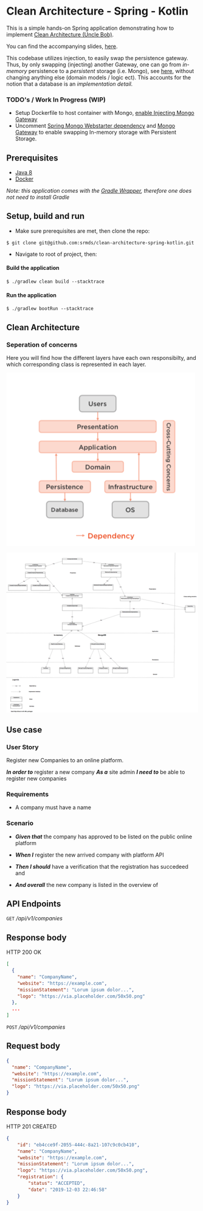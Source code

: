 # Clean Architecture - Spring - Kotlin  

This is a simple hands-on Spring application demonstrating how to implement [Clean Architecture (Uncle Bob)][0].

You can find the accompanying slides, [here][2].

This codebase utilizes injection, to easily swap the persistence gateway. Thus, by only swapping (injecting) another Gateway, one can go from _in-memory_ persistence to a _persistent_ storage (i.e. Mongo), see [here][4], without changing anything else (domain models / logic ect). This accounts for the notion that a database is an _implementation detail._

### TODO's / Work In Progress (WIP)

- Setup Dockerfile to host container with Mongo, [enable Injecting Mongo Gateway][7]
- Uncomment [Spring Mongo Webstarter dependency][6] and [Mongo Gateway][7] to enable swapping In-memory storage with Persistent Storage. 


## Prerequisites

- [Java 8][1]
- [Docker][5]

_Note: this application comes with the [Gradle Wrapper][3], therefore one does not need to install Gradle_

## Setup, build and run

- Make sure prerequisites are met, then clone the repo:

```shell
$ git clone git@github.com:srmds/clean-architecture-spring-kotlin.git
```

- Navigate to root of project, then:

#### Build the application
```shell
$ ./gradlew clean build --stacktrace
```

#### Run the application

```
$ ./gradlew bootRun --stacktrace
```

## Clean Architecture

### Seperation of concerns

Here you will find how the different layers have each own responsibilty, and which corresponding class is represented in each layer.

![](/documentation/clean_architecture_layers.png)

![](/documentation/class_diagram.png)

## Use case

### User Story

Register new Companies to an online platform.

***In order to*** register a new company
***As a*** site admin
***I need to*** be able to register new companies 

### Requirements

- A company must have a name

### Scenario
 
- ***Given that*** the company has approved to be listed on the public online platform

- ***When I*** register the new arrived company with platform API

- ***Then I should*** have a verification that the registration has succedeed and

- ***And overall*** the new company is listed in the overview of 


## API Endpoints

`GET` _/api/v1/companies_

## Response body

HTTP 200 OK

```json
[
  {
    "name": "CompanyName",
    "website": "https://example.com",
    "missionStatement": "Lorum ipsum dolor...",
    "logo": "https://via.placeholder.com/50x50.png"
  },
  ...
]
```

`POST` _/api/v1/companies_

## Request body

```json
{
  "name": "CompanyName",
  "website": "https://example.com",
  "missionStatement": "Lorum ipsum dolor...",
  "logo": "https://via.placeholder.com/50x50.png"
}
```

## Response body

HTTP 201 CREATED

```json
{
    "id": "eb4cce9f-2055-444c-8a21-107c9c0cb410",
    "name": "CompanyName",
    "website": "https://example.com",
    "missionStatement": "Lorum ipsum dolor...",
    "logo": "https://via.placeholder.com/50x50.png",
    "registration": {
        "status": "ACCEPTED",
        "date": "2019-12-03 22:46:58"
    }
}
```

[0]: https://blog.cleancoder.com/uncle-bob/2012/08/13/the-clean-architecture.html
[1]: https://openjdk.java.net
[2]:/documentation/clean_architecture_slides.pdf
[3]: https://docs.gradle.org/current/userguide/gradle_wrapper.html
[4]: https://github.com/srmds/clean-architecture-spring-kotlin/blob/master/src/main/kotlin/com/screaming/architecture/MainDriver.kt#L247
[5]: https://docs.docker.com/install/
[6]: https://github.com/srmds/clean-architecture-spring-kotlin/blob/master/build.gradle#L45 
[7]: https://github.com/srmds/clean-architecture-spring-kotlin/blob/master/src/main/kotlin/com/screaming/architecture/MainDriver.kt#L249